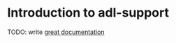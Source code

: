 # Introduction to adl-support

TODO: write [great documentation](http://jacobian.org/writing/what-to-write/)
